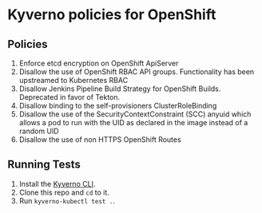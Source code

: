# Kyverno policies for OpenShift

## Policies

1. Enforce etcd encryption on OpenShift ApiServer
2. Disallow the use of OpenShift RBAC API groups. Functionality has been upstreamed to Kubernetes RBAC
3. Disallow Jenkins Pipeline Build Strategy for OpenShift Builds. Deprecated in favor of Tekton.
4. Disallow binding to the self-provisioners ClusterRoleBinding
5. Disallow the use of the SecurityContextConstraint (SCC) anyuid which allows a pod to run with the UID as declared in the image instead of a random UID
6. Disallow the use of non HTTPS OpenShift Routes

## Running Tests

1. Install the [Kyverno CLI](https://kyverno.io/docs/kyverno-cli/).
2. Clone this repo and `cd` to it.
2. Run `kyverno-kubectl test .`.
